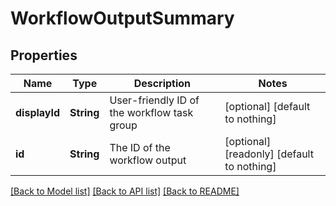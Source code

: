 # WorkflowOutputSummary


## Properties
Name | Type | Description | Notes
------------ | ------------- | ------------- | -------------
**displayId** | **String** | User-friendly ID of the workflow task group | [optional] [default to nothing]
**id** | **String** | The ID of the workflow output | [optional] [readonly] [default to nothing]


[[Back to Model list]](../README.md#models) [[Back to API list]](../README.md#api-endpoints) [[Back to README]](../README.md)


